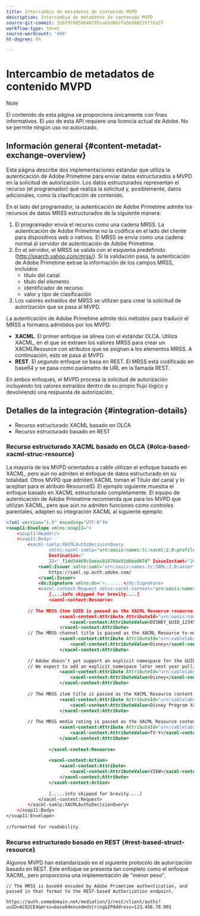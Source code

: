 ```yaml
---
title: Intercambio de metadatos de contenido MVPD
description: Intercambio de metadatos de contenido MVPD
source-git-commit: 326f97d058646795cab5d062fa5b980235f7da37
workflow-type: tm+mt
source-wordcount: '404'
ht-degree: 0%

---
```



# Intercambio de metadatos de contenido MVPD

>[!NOTE]
>
>El contenido de esta página se proporciona únicamente con fines informativos. El uso de esta API requiere una licencia actual de Adobe. No se permite ningún uso no autorizado.

## Información general {#content-metadat-exchange-overview}

Esta página describe dos implementaciones estándar que utiliza la autenticación de Adobe Primetime para enviar datos estructurados a MVPD en la solicitud de autorización.  Los datos estructurados representan el recurso (el programador) que realiza la solicitud y, posiblemente, datos adicionales, como la clasificación de contenido.

En el lado del programador, la autenticación de Adobe Primetime admite los recursos de datos MRSS estructurados de la siguiente manera:

1. El programador envía el recurso como una cadena MRSS. La autenticación de Adobe Primetime no la codifica en el lado del cliente para dispositivos web o nativos. El MRSS se envía como una cadena normal al servidor de autenticación de Adobe Primetime.
1. En el servidor, el MRSS se valida con el esquema predefinido (http://search.yahoo.com/mrss/).  Si la validación pasa, la autenticación de Adobe Primetime extrae la información de los campos MRSS, incluidos:
   * título del canal
   * título del elemento
   * identificador de recurso
   * valor y tipo de clasificación
1. Los valores extraídos del MRSS se utilizan para crear la solicitud de autorización que se pasa al MVPD.

La autenticación de Adobe Primetime admite dos métodos para traducir el MRSS a formatos admitidos por los MVPD:

* **XACML**.  El primer enfoque se alinea con el estándar OLCA.  Utiliza XACML, en el que se extraen los valores MRSS para crear un XACMLResource con atributos que se asignan a los elementos MRSS.  A continuación, esto se pasa al MVPD.
* **REST**.  El segundo enfoque se basa en REST.  El MRSS está codificado en base64 y se pasa como parámetro de URL en la llamada REST.

En ambos enfoques, el MVPD procesa la solicitud de autorización incluyendo los valores extraídos dentro de su propio flujo lógico y devolviendo una respuesta de autorización.

## Detalles de la integración {#integration-details}

* Recurso estructurado XACML basado en OLCA
* Recurso estructurado basado en REST

### Recurso estructurado XACML basado en OLCA {#olca-based-xacml-struc-resource}

La mayoría de los MVPD orientados a cable utilizan el enfoque basado en XACML, pero aún no admiten el enfoque de datos estructurado en su totalidad.  Otros MVPD que admiten XACML toman el Título del canal y lo aceptan para el atributo ResourceID. El ejemplo siguiente muestra el enfoque basado en XACML estructurado completamente. El equipo de autenticación de Adobe Primetime recomienda que para los MVPD que utilizan XACML, pero que aún no admiten funciones como controles parentales, adapten su integración XACML al siguiente ejemplo:

```XML
<?xml version="1.0" encoding="UTF-8"?>
<soap11:Envelope xmlns:soap11=">
    <soap11:Header/>
    <soap11:Body>
        <xacml-samlp:XACMLAuthzDecisionQuery
                xmlns:xacml-samlp="urn:oasis:names:tc:xacml:2.0:profile:saml2.0:v2:schema:protocol"
                Destination="
                ID="_f1dd34469c5aeac016760e51dbba007d" IssueInstant="2012-06-26T16:30:24.879Z" Version="2.0">
            <saml:Issuer xmlns:saml="urn:oasis:names:tc:SAML:2.0:assertion">
                https://saml.sp.auth.adobe.com/
            </saml:Issuer>
            <ds:Signature xmlns:ds=">.......</ds:Signature>
            <xacml-context:Request xmlns:xacml-context="urn:oasis:names:tc:xacml:2.0:context:schema:os">
                [....info skipped for brevity....]
                <xacml-context:Resource>
 
        // The MRSS item GUID is passed as the XACML Resource resource-id
                    <xacml-context:Attribute AttributeId="urn:oasis:names:tc:xacml:1.0:resource:resource-id">
                        <xacml-context:AttributeValue>DISNEY_GUID_12345</xacml-context:AttributeValue>
                    </xacml-context:Attribute>
        // The MRSS channel title is passed as the XACML Resource tv-network
                    <xacml-context:Attribute AttributeId="urn:cablelabs:ocla:1.0:attribute:content:tv-network">
                        <xacml-context:AttributeValue>Disney</xacml-context:AttributeValue>
                    </xacml-context:Attribute>
 
        // Adobe doesn't yet support an explicit namespace for the GUID, so we reuse the channel title as the GUID.  
        // We expect to add an explicit namespace later next year pulling it from the GUID scheme attribute.
                    <xacml-context:Attribute AttributeId="urn:cablelabs:ocla:1.0:attribute:content:id:namespace">
                        <xacml-context:AttributeValue>Disney</xacml-context:AttributeValue>
                    </xacml-context:Attribute>
 
        // The MRSS item title is passed as the XACML Resource content title
                    <xacml-context:Attribute AttributeId="urn:cablelabs:ocla:1.0:attribute:content:title">
                        <xacml-context:AttributeValue>Disney Program X</xacml-context:AttributeValue>
                    </xacml-context:Attribute>
 
        // The MRSS media rating is passed as the XACML Resource content rating 
                    <xacml-context:Attribute AttributeId="urn:cablelabs:ocla:1.0:attribute:content:rating:vchip">
                        <xacml-context:AttributeValue>TV-Y</xacml-context:AttributeValue>
                    </xacml-context:Attribute>
 
                </xacml-context:Resource>
 
                <xacml-context:Action>
                    <xacml-context:Attribute>
                        <xacml-context:AttributeValue>VIEW</xacml-context:AttributeValue>
                    </xacml-context:Attribute>
                </xacml-context:Action>
 
                [.....info skipped for brevity....]
            </xacml-context:Request>
        </xacml-samlp:XACMLAuthzDecisionQuery>
    </soap11:Body>
</soap11:Envelope>
 
//formatted for readability
```

### Recurso estructurado basado en REST {#rest-based-struct-resource}

Algunos MVPD han estandarizado en el siguiente protocolo de autorización basado en REST. Este enfoque se presenta tan completo como el enfoque XACML, pero proporciona una implementación de &quot;menor peso&quot;.

`// The MRSS is base64 encoded by Adobe Primetime authentication, and passed in that format to the REST-based Authorization endpoint.`

`https://auth.somedomain.net/mediation/1/rest/client/authz?uuID=AC82CE4&mrss=base64encodedstring&IPAddress=123.456.78.901`

<!--
>[!RELATEDINFORMATION]
>* [User Metadata Exchange](/help/authentication/mvpd-user-metadata-exchng.md)
>* [Logout](/help/authentication/usecase-mvpd-logout.md)
>* [Programmer Integration Guide: Identifying Protected Resources](/help/authentication/identify-protected-resources.md)
>* [Programmer Integration Guide: User Metadata Exchange](/help/authentication/user-metadata.md)
-->